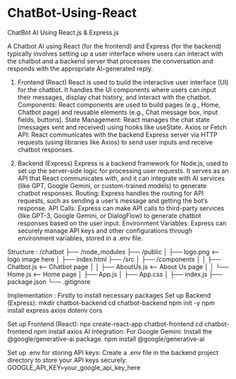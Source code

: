 # ChatBot-Using-React

ChatBot AI Using React.js & Express.js
	
 A Chatbot AI using React (for the frontend) and Express (for the backend) typically involves setting up a user interface where users can interact with the chatbot and a backend server that processes the conversation and responds with the appropriate AI-generated reply.

1. Frontend (React)
React is used to build the interactive user interface (UI) for the chatbot. It handles the UI components where users can input their messages, display chat history, and interact with the chatbot.
Components: React components are used to build pages (e.g., Home, Chatbot page) and reusable elements (e.g., Chat message box, input fields, buttons).
State Management: React manages the chat state (messages sent and received) using hooks like useState.
Axios or Fetch API: React communicates with the backend Express server via HTTP requests (using libraries like Axios) to send user inputs and receive chatbot responses.

2. Backend (Express)
Express is a backend framework for Node.js, used to set up the server-side logic for processing user requests. It serves as an API that React communicates with, and it can integrate with AI services (like GPT, Google Gemini, or custom-trained models) to generate chatbot responses.
Routing: Express handles the routing for API requests, such as sending a user’s message and getting the bot’s response.
API Calls: Express can make API calls to third-party services (like GPT-3, Google Gemini, or DialogFlow) to generate chatbot responses based on the user input.
Environment Variables: Express can securely manage API keys and other configurations through environment variables, stored in a .env file.


Structure :
/chatbot
├── /node_modules
├── /public
│   ├── logo.png  <-- logo image here
│   ├── index.html
├── /src
│   ├── /components
│   │   ├── Chatbot.js      <-- Chatbot page
│   │   ├── AboutUs.js      <-- About Us page
│   │   └── Home.js         <-- Home page
│   ├── App.js
│   ├── App.css
│   ├── index.js
├── package.json
└── .gitignore


Implementation : 
Firstly to install necessary packages
Set up Backend (Express):
mkdir chatbot-backend
cd chatbot-backend
npm init -y
npm install express axios dotenv cors


Set up Frontend (React):
npx create-react-app chatbot-frontend
cd chatbot-frontend
npm install axios
AI Integration:
For Google Gemini: Install the @google/generative-ai package.
npm install @google/generative-ai

Set up .env for storing API keys:
Create a .env file in the backend project directory to store your API keys securely:
GOOGLE_API_KEY=your_google_api_key_here

